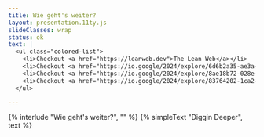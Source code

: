 ```yaml
---
title: Wie geht's weiter?
layout: presentation.11ty.js
slideClasses: wrap
status: ok
text: |
  <ul class="colored-list">
    <li>Checkout <a href="https://leanweb.dev">The Lean Web</a></li>
    <li>Checkout <a href="https://io.google/2024/explore/6d6b2a35-ae3a-4f73-b40d-9dc4a8cf0df4/">What's new in the Web, Google I/O Talk from Rachel Andrew</a></li>
    <li>Checkout <a href="https://io.google/2024/explore/8ae18b72-028e-4722-9a05-4a480048e629/">Multi-page application View Transitions are here, Google I/O Talk from Bramus Van Damme</a></li>
    <li>Checkout <a href="https://io.google/2024/explore/83764202-1ca2-4491-a731-c4d3701624d4/">The state of CSS and Web UI, Google I/O Talk from Una Kravets</a></li>
  </ul>

---
```


{% interlude "Wie geht's weiter?", "" %}
{% simpleText "Diggin Deeper", text %}


